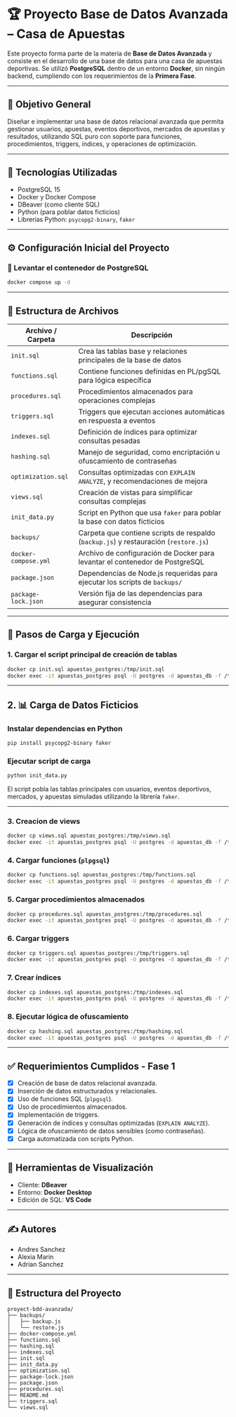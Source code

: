 # 🏆 Proyecto Base de Datos Avanzada – Casa de Apuestas

Este proyecto forma parte de la materia de **Base de Datos Avanzada** y consiste en el desarrollo de una base de datos para una casa de apuestas deportivas. Se utilizó **PostgreSQL** dentro de un entorno **Docker**, sin ningún backend, cumpliendo con los requerimientos de la **Primera Fase**.

---

## 📌 Objetivo General

Diseñar e implementar una base de datos relacional avanzada que permita gestionar usuarios, apuestas, eventos deportivos, mercados de apuestas y resultados, utilizando SQL puro con soporte para funciones, procedimientos, triggers, índices, y operaciones de optimización.

---

## 🧱 Tecnologías Utilizadas

- PostgreSQL 15
- Docker y Docker Compose
- DBeaver (como cliente SQL)
- Python (para poblar datos ficticios)
- Librerías Python: `psycopg2-binary`, `faker`

---

## ⚙️ Configuración Inicial del Proyecto

### 🐳 Levantar el contenedor de PostgreSQL
```bash
docker compose up -d
````
---

## 🧩 Estructura de Archivos

| Archivo / Carpeta    | Descripción                                                                          |
| -------------------- | ------------------------------------------------------------------------------------ |
| `init.sql`           | Crea las tablas base y relaciones principales de la base de datos                    |
| `functions.sql`      | Contiene funciones definidas en PL/pgSQL para lógica específica                      |
| `procedures.sql`     | Procedimientos almacenados para operaciones complejas                                |
| `triggers.sql`       | Triggers que ejecutan acciones automáticas en respuesta a eventos                    |
| `indexes.sql`        | Definición de índices para optimizar consultas pesadas                               |
| `hashing.sql`        | Manejo de seguridad, como encriptación u ofuscamiento de contraseñas                 |
| `optimization.sql`   | Consultas optimizadas con `EXPLAIN ANALYZE`, y recomendaciones de mejora             |
| `views.sql`          | Creación de vistas para simplificar consultas complejas                              |
| `init_data.py`       | Script en Python que usa `faker` para poblar la base con datos ficticios             |
| `backups/`           | Carpeta que contiene scripts de respaldo (`backup.js`) y restauración (`restore.js`) |
| `docker-compose.yml` | Archivo de configuración de Docker para levantar el contenedor de PostgreSQL         |
| `package.json`       | Dependencias de Node.js requeridas para ejecutar los scripts de `backups/`           |
| `package-lock.json`  | Versión fija de las dependencias para asegurar consistencia                          |

---

## 🧪 Pasos de Carga y Ejecución

### 1. Cargar el script principal de creación de tablas

```bash
docker cp init.sql apuestas_postgres:/tmp/init.sql 
docker exec -it apuestas_postgres psql -U postgres -d apuestas_db -f /tmp/init.sql
```

--- 

## 2. 📊 Carga de Datos Ficticios

### Instalar dependencias en Python

```bash
pip install psycopg2-binary faker
```

### Ejecutar script de carga

```bash
python init_data.py
```

El script pobla las tablas principales con usuarios, eventos deportivos, mercados, y apuestas simuladas utilizando la librería `faker`.

--- 

### 3. Creacion de views

```bash
docker cp views.sql apuestas_postgres:/tmp/views.sql 
docker exec -it apuestas_postgres psql -U postgres -d apuestas_db -f /tmp/views.sql
```

### 4. Cargar funciones (`plpgsql`)

```bash
docker cp functions.sql apuestas_postgres:/tmp/functions.sql 
docker exec -it apuestas_postgres psql -U postgres -d apuestas_db -f /tmp/functions.sql
```

### 5. Cargar procedimientos almacenados

```bash
docker cp procedures.sql apuestas_postgres:/tmp/procedures.sql 
docker exec -it apuestas_postgres psql -U postgres -d apuestas_db -f /tmp/procedures.sql
```

### 6. Cargar triggers

```bash
docker cp triggers.sql apuestas_postgres:/tmp/triggers.sql 
docker exec -it apuestas_postgres psql -U postgres -d apuestas_db -f /tmp/triggers.sql
```

### 7. Crear índices

```bash
docker cp indexes.sql apuestas_postgres:/tmp/indexes.sql 
docker exec -it apuestas_postgres psql -U postgres -d apuestas_db -f /tmp/indexes.sql
```

### 8. Ejecutar lógica de ofuscamiento

```bash
docker cp hashing.sql apuestas_postgres:/tmp/hashing.sql 
docker exec -it apuestas_postgres psql -U postgres -d apuestas_db -f /tmp/hashing.sql
```
---

## ✅ Requerimientos Cumplidos - Fase 1

* [x] Creación de base de datos relacional avanzada.
* [x] Inserción de datos estructurados y relacionales.
* [x] Uso de funciones SQL (`plpgsql`).
* [x] Uso de procedimientos almacenados.
* [x] Implementación de triggers.
* [x] Generación de índices y consultas optimizadas (`EXPLAIN ANALYZE`).
* [x] Lógica de ofuscamiento de datos sensibles (como contraseñas).
* [x] Carga automatizada con scripts Python.

---

## 📸 Herramientas de Visualización

* Cliente: **DBeaver**
* Entorno: **Docker Desktop**
* Edición de SQL: **VS Code**

---

## ✍️ Autores

* Andres Sanchez
* Alexia Marin
* Adrian Sanchez

---

## 📂 Estructura del Proyecto

```
proyect-bdd-avanzada/
├── backups/
│   ├── backup.js
│   └── restore.js
├── docker-compose.yml
├── functions.sql
├── hashing.sql
├── indexes.sql
├── init.sql
├── init_data.py
├── optimization.sql
├── package-lock.json
├── package.json
├── procedures.sql
├── README.md
├── triggers.sql
└── views.sql

```
